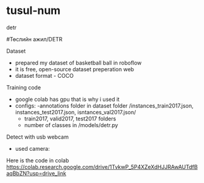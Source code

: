 # tusul-num
detr


#Төслийн ажил/DETR

Dataset
- prepared my dataset of basketball ball in roboflow
- it is free, open-source dataset preperation web
- dataset format - COCO

Training code
- google colab has gpu that is why i used it
- configs:
  -annotations folder in dataset folder /instances_train2017.json, instances_test2017.json, isntances_val2017.json/
  - train2017, valid2017, test2017 folders
  - number of classes in /models/detr.py

Detect with usb webcam
  - used camera:

Here is the code in colab 
https://colab.research.google.com/drive/1TvkwP_5P4XZeXdHJJRAwAUTdfBaqBbZN?usp=drive_link
